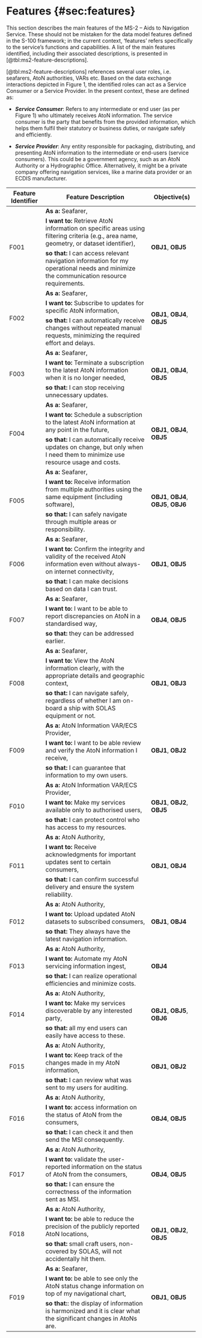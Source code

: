 # Features {#sec:features}

This section describes the main features of the MS-2 – Aids to Navigation Service. These should not be mistaken for the data model features defined in the S-100 framework; in the current context, ‘features’ refers specifically to the service’s functions and capabilities. A list of the main features identified, including their associated descriptions, is presented in [@tbl:ms2-feature-descriptions].

[@tbl:ms2-feature-descriptions] references several user roles, i.e. seafarers, AtoN authorities, VARs etc. Based on the data exchange interactions depicted in Figure 1, the identified roles can act as a Service Consumer or a Service Provider. In the present context, these are defined as:

* ***Service Consumer***: Refers to any intermediate or end user (as per Figure 1) who ultimately receives AtoN information. The service consumer is the party that benefits from the provided information, which helps them fulfil their statutory or business duties, or navigate safely and efficiently.

* ***Service Provider***: Any entity responsible for packaging, distributing, and presenting AtoN information to the intermediate or end-users (service consumers). This could be a government agency, such as an AtoN Authority or a Hydrographic Office. Alternatively, it might be a private company offering navigation services, like a marine data provider or an ECDIS manufacturer.

<div id="html_table" caption="MS-2 Feature Descriptions. {#tbl:ms2-feature-descriptions}">
<table>
<thead>
<tr>
  <th>Feature Identifier</th>
  <th>Feature Description</th>
  <th>Objective(s)</th>
</tr>
</thead>
<tbody>
<tr>
  <td rowspan="3">F001</td>
  <td><strong>As a:</strong> Seafarer,</td>
  <td rowspan="3"><strong>OBJ1</strong>, <strong>OBJ5</strong></td>
</tr>
<tr>
  <td><strong>I want to:</strong> Retrieve AtoN information on specific areas using filtering criteria (e.g., area name, geometry, or dataset identifier), <br/></td>
</tr>
<tr>
  <td><strong>so that:</strong> I can access relevant navigation information for my operational needs and minimize the communication resource requirements.</td>
</tr>
<tr>
  <td rowspan="3">F002</td>
  <td><strong>As a:</strong> Seafarer,</td>
  <td rowspan="3"><strong>OBJ1</strong>, <strong>OBJ4</strong>, <strong>OBJ5</strong></td>
</tr>
<tr>
  <td><strong>I want to:</strong> Subscribe to updates for specific AtoN information, <br/></td>
</tr>
<tr>
  <td><strong>so that:</strong> I can automatically receive changes without repeated manual requests, minimizing the required effort and delays.</td>
</tr>
<tr>
  <td rowspan="3">F003</td>
  <td><strong>As a:</strong> Seafarer,</td>
  <td rowspan="3"><strong>OBJ1</strong>, <strong>OBJ4</strong>, <strong>OBJ5</strong></td>
</tr>
<tr>
  <td><strong>I want to:</strong> Terminate a subscription to the latest AtoN information when it is no longer needed,</td>
</tr>
<tr>
  <td><strong>so that:</strong> I can stop receiving unnecessary updates.</td>
</tr>
<tr>
  <td rowspan="3">F004</td>
  <td><strong>As a:</strong> Seafarer,</td>
  <td rowspan="3"><strong>OBJ1</strong>, <strong>OBJ4</strong>, <strong>OBJ5</strong></td>
</tr>
<tr>
  <td><strong>I want to:</strong> Schedule a subscription to the latest AtoN information at any point in the future,</td>
</tr>
<tr>
  <td><strong>so that:</strong> I can automatically receive updates on change, but only when I need them to minimize use resource usage and costs.</td>
</tr>
<tr>
  <td rowspan="3">F005</td>
  <td><strong>As a:</strong> Seafarer,</td>
  <td rowspan="3"><strong>OBJ1</strong>, <strong>OBJ4</strong>, <strong>OBJ5</strong>, <strong>OBJ6</strong></td>
</tr>
<tr>
  <td><strong>I want to:</strong> Receive information from multiple authorities using the same equipment  (including software),</td>
</tr>
<tr>
  <td><strong>so that:</strong> I can safely navigate through multiple areas or responsibility.</td>
</tr>
<tr>
  <td rowspan="3">F006</td>
  <td><strong>As a:</strong> Seafarer,</td>
  <td rowspan="3"><strong>OBJ1</strong>, <strong>OBJ5</strong></td>
</tr>
<tr>
  <td><strong>I want to:</strong> Confirm the integrity and validity of the received AtoN information even without always-on internet connectivity,</td>
</tr>
<tr>
  <td><strong>so that:</strong> I can make decisions based on data I can trust.</td>
</tr>
<tr>
  <td rowspan="3">F007</td>
  <td><strong>As a:</strong> Seafarer,</td>
  <td rowspan="3"><strong>OBJ4</strong>, <strong>OBJ5</strong></td>
</tr>
<tr>
  <td><strong>I want to:</strong> I want to be able to report discrepancies on AtoN in a standardised way,</td>
</tr>
<tr>
  <td><strong>so that:</strong> they can be addressed earlier.</td>
</tr>
<tr>
  <td rowspan="3">F008</td>
  <td><strong>As a:</strong> Seafarer,</td>
  <td rowspan="3"><strong>OBJ1</strong>, <strong>OBJ3</strong></td>
</tr>
<tr>
  <td><strong>I want to:</strong> View the AtoN information clearly, with the appropriate details and geographic context,</td>
</tr>
<tr>
  <td><strong>so that:</strong> I can navigate safely, regardless of whether I am on-board a ship with SOLAS equipment or not.</td>
</tr>
<tr>
  <td rowspan="3">F009</td>
  <td><strong>As a:</strong> AtoN Information VAR/ECS Provider,</td>
  <td rowspan="3"><strong>OBJ1</strong>, <strong>OBJ2</strong></td>
</tr>
<tr>
  <td><strong>I want to:</strong> I want to be able review and verify the AtoN information I receive,</td>
</tr>
<tr>
  <td><strong>so that:</strong> I can guarantee that information to my own users.</td>
</tr>
<tr>
  <td rowspan="3">F010</td>
  <td><strong>As a:</strong> AtoN Information VAR/ECS Provider,</td>
  <td rowspan="3"><strong>OBJ1</strong>, <strong>OBJ2</strong>, <strong>OBJ5</strong></td>
</tr>
<tr>
  <td><strong>I want to:</strong> Make my services available only to authorised users,</td>
</tr>
<tr>
  <td><strong>so that:</strong> I can protect control who has access to my resources.</td>
</tr>
<tr>
  <td rowspan="3">F011</td>
  <td><strong>As a:</strong> AtoN Authority,</td>
  <td rowspan="3"><strong>OBJ1</strong>, <strong>OBJ4</strong></td>
</tr>
<tr>
  <td><strong>I want to:</strong> Receive acknowledgments for important updates sent to certain consumers,</td>
</tr>
<tr>
  <td><strong>so that:</strong> I can confirm successful delivery and ensure the system reliability.</td>
</tr>
<tr>
  <td rowspan="3">F012</td>
  <td><strong>As a:</strong> AtoN Authority,</td>
  <td rowspan="3"><strong>OBJ1</strong>, <strong>OBJ4</strong></td>
</tr>
<tr>
  <td><strong>I want to:</strong> Upload updated AtoN datasets to subscribed consumers, </td>
</tr>
<tr>
  <td><strong>so that:</strong> They always have the latest navigation information.</td>
</tr>
<tr>
  <td rowspan="3">F013</td>
  <td><strong>As a:</strong> AtoN Authority,</td>
  <td rowspan="3"><strong>OBJ4</strong></td>
</tr>
<tr>
  <td><strong>I want to:</strong> Automate my AtoN servicing information ingest,</td>
</tr>
<tr>
  <td><strong>so that:</strong> I can realize operational efficiencies and minimize costs.</td>
</tr>
<tr>
  <td rowspan="3">F014</td>
  <td><strong>As a:</strong> AtoN Authority,</td>
  <td rowspan="3"><strong>OBJ1</strong>,  <strong>OBJ5</strong>, <strong>OBJ6</strong></td>
</tr>
<tr>
  <td><strong>I want to:</strong> Make my services discoverable by any interested party,</td>
</tr>
<tr>
  <td><strong>so that:</strong> all my end users can easily have access to these.</td>
</tr>
<tr>
  <td rowspan="3">F015</td>
  <td><strong>As a:</strong> AtoN Authority,</td>
  <td rowspan="3"><strong>OBJ1</strong>, <strong>OBJ2</strong></td>
</tr>
<tr>
  <td><strong>I want to:</strong> Keep track of the changes made in my AtoN information,</td>
</tr>
<tr>
  <td><strong>so that:</strong> I can review what was sent to my users for auditing.</td>
</tr>
<tr>
  <td rowspan="3">F016 </td>
  <td><strong>As a:</strong>  AtoN Authority,</td>
  <td rowspan="3"><strong>OBJ4</strong>, <strong>OBJ5</strong></td>
</tr>
<tr>
  <td><strong>I want to:</strong>  access information on the status of AtoN from the consumers,</td>
</tr>
<tr>
  <td><strong>so that:</strong> I can check it and then send the MSI consequently.</td>
</tr>
<tr>
  <td rowspan="3">F017</td>
  <td><strong>As a:</strong> AtoN Authority,</td>
  <td rowspan="3"><strong>OBJ4</strong>, <strong>OBJ5</strong></td>
</tr>
<tr>
  <td><strong>I want to:</strong> validate the user-reported information on the status of AtoN from the consumers,</td>
</tr>
<tr>
  <td><strong>so that:</strong> I can ensure the correctness of the information sent as MSI.</td>
</tr>
<tr>
  <td rowspan="3">F018</td>
  <td><strong>As a:</strong> AtoN Authority,</td>
  <td rowspan="3"><strong>OBJ1</strong>, <strong>OBJ2</strong>, <strong>OBJ5</strong></td>
</tr>
<tr>
  <td><strong>I want to:</strong> be able to reduce the precision of the publicly reported AtoN locations,</td>
</tr>
<tr>
  <td><strong>so that:</strong> small craft users, non-covered by SOLAS, will not accidentally hit them.</td>
</tr>
<tr>
  <td rowspan="3">F019</td>
  <td><strong>As a:</strong> Seafarer,</td>
  <td rowspan="3"><strong>OBJ1</strong>, <strong>OBJ5</strong></td>
</tr>
<tr>
  <td><strong>I want to:</strong> be able to see only the AtoN status change information on top of my navigational chart,</td>
</tr>
<tr>
  <td><strong>so that:</strong>: the display of information is harmonized and it is clear what the significant changes in AtoNs are.</td>
</tr>
</tbody>
</table>
</div>